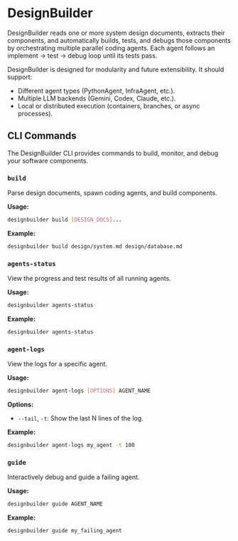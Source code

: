 # DesignBuilder
DesignBuilder reads one or more system design documents, extracts their components, and automatically builds, tests, and debugs those components by orchestrating multiple parallel coding agents. Each agent follows an implement → test → debug loop until its tests pass.

DesignBuilder is designed for modularity and future extensibility. It should support:
- Different agent types (PythonAgent, InfraAgent, etc.).
- Multiple LLM backends (Gemini, Codex, Claude, etc.).
- Local or distributed execution (containers, branches, or async processes).

## CLI Commands

The DesignBuilder CLI provides commands to build, monitor, and debug your software components.

### `build`

Parse design documents, spawn coding agents, and build components.

**Usage:**
```bash
designbuilder build [DESIGN_DOCS]...
```

**Example:**
```bash
designbuilder build design/system.md design/database.md
```

### `agents-status`

View the progress and test results of all running agents.

**Usage:**
```bash
designbuilder agents-status
```

**Example:**
```bash
designbuilder agents-status
```

### `agent-logs`

View the logs for a specific agent.

**Usage:**
```bash
designbuilder agent-logs [OPTIONS] AGENT_NAME
```

**Options:**
* `--tail`, `-t`: Show the last N lines of the log.

**Example:**
```bash
designbuilder agent-logs my_agent -t 100
```

### `guide`

Interactively debug and guide a failing agent.

**Usage:**
```bash
designbuilder guide AGENT_NAME
```

**Example:**
```bash
designbuilder guide my_failing_agent
```
